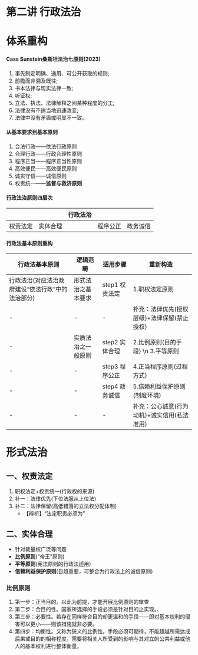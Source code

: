 # 第二讲 行政法治
# 体系重构
#### Cass Sunstein桑斯坦法治七原则(2023)
1. 事先制定明确、通用、可公开获取的规则;
2. 前瞻而非溯及既往;
3. 书本法律与现实法律一致;
4. 听证权;
5. 立法、执法、法律解释之间某种程度的分工;
6. 法律没有不适当地迅速改变;
7. 法律中没有矛盾或明显不一致。
#### 从基本要求到基本原则
1. 合法行政——依法行政原则
2. 合理行政——行政合理性原则
3. 程序正当——程序正当性原则
4. 高效便民——高效便民原则
5. 诚实守信——诚信原则
6. 权责统一——**监督与救济原则**
#### 行政法治原则四层次
|||行政法治|||
|---|---|---|---|---|
|权责法定|实体合理||程序公正|政务诚信|
#### 行政法基本原则重构
|行政法基本原则|逻辑范畴|适用步骤|重新构造|
|---|---|---|---|
|行政法治(对应法治政府建设“依法行政”中的法治部分)|形式法治之基本要求|step1 权责法定|1.职权法定原则|
|-|-|-|补充：法律优先(授权层级)+法律保留(禁止授权)|
|-|实质法治之一般原则|step2 实体合理|2.比例原则(目的手段) \n 3.平等原则|
|-|-|step3 程序公正|4.正当程序原则(过程方式)|
|-|-|step4 政务诚信|5.信赖利益保护原则(制度环境)|
|-|-|-|补充：公心诚意(行为动机)+诚实信用(私法准用)|
# 形式法治
## 一、权责法定
1. 职权法定+权责统一(行政权的来源)
2. 补一：法律优先(下位法服从上位法)
3. 补二：法律保留(高低错落的立法权分配体制)
   - 【辨析】“法定职责必须为”
## 二、实体合理
- 针对裁量权广泛等问题
- **比例原则**(“帝王”原则)
- **平等原则**(宪法原则的行政法适用)
- **信赖利益保护原则**(目趋重要，可整合为行政法上的诚信原则)
### 比例原则
1. 第一步：正当目的。以此为前提，才能开展比例原则的审查
2. 第二步：合目的性。国家所选择的手段必须是针对目的之实现。、
3. 第三步：必要性。若存在同样符合目的却更温和的手段——即对基本权利的侵害可以更小——则该措施就非必要。
4. 第四步：均衡性。又称为狭义的比例性。手段必须可期待，不能超越所需达成后果或目的的相称程度，需要将相关人所受到的影响与其对立的公共利益或他人的基本权利进行整体衡量。